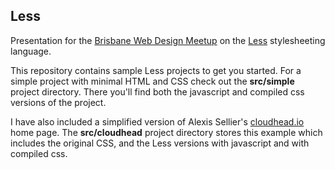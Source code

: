 Less
----

Presentation for the [Brisbane Web Design Meetup](http://www.meetup.com/The-Brisbane-Web-Design-Meetup-Group/) on the [Less](http://lesscss.org) stylesheeting language.

This repository contains sample Less projects to get you started. For a simple project with minimal HTML and CSS
check out the __src/simple__ project directory. There you'll find both the javascript and compiled css versions of the project.

I have also included a simplified version of Alexis Sellier's [cloudhead.io](http://cloudhead.io) home page. The __src/cloudhead__ project directory stores this example which includes the original CSS, and the Less versions with javascript and with compiled css.